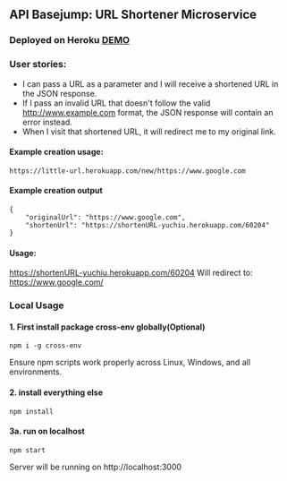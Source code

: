 ## API Basejump: URL Shortener Microservice

### Deployed on Heroku [DEMO](https://shortenURL-yuchiu.herokuapp.com/)

### User stories:
- I can pass a URL as a parameter and I will receive a shortened URL in the JSON response.
- If I pass an invalid URL that doesn't follow the valid http://www.example.com format, the JSON response will contain an error instead.
- When I visit that shortened URL, it will redirect me to my original link.

#### Example creation usage:
```
https://little-url.herokuapp.com/new/https://www.google.com
```

#### Example creation output
```
{
    "originalUrl": "https://www.google.com",
    "shortenUrl": "https://shortenURL-yuchiu.herokuapp.com/60204"
}
```

#### Usage:

https://shortenURL-yuchiu.herokuapp.com/60204
Will redirect to:
https://www.google.com/

### Local Usage 
#### 1. First install package cross-env globally(Optional)

```
npm i -g cross-env

```
Ensure npm scripts work properly across Linux, Windows, and all environments.

#### 2. install everything else

```
npm install

```

#### 3a. run on localhost

```
npm start

```
Server will be running on http://localhost:3000